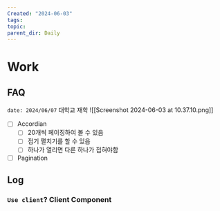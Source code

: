 ```yaml
---
Created: "2024-06-03"
tags: 
topic: 
parent_dir: Daily
---
```

# Work
## FAQ
`date: 2024/06/07`
대학교 재학
![[Screenshot 2024-06-03 at 10.37.10.png]]
- [ ] Accordian
	- [ ] 20개씩 페이징하여 볼 수 있음
	- [ ] 접기 펼치기를 할 수 있음
	- [ ] 하나가 열리면 다른 하나가 접혀야함
- [ ] Pagination
## Log
### `Use client`? Client Component
